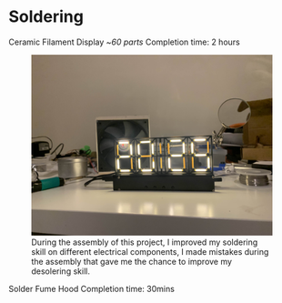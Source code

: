 # Soldering 

Ceramic Filament Display ~*60 parts* Completion time: 2 hours

<figure>
  <img src="Images/CFD.jpg" alt="A close-up shot of the ceramic filament display.">
  <figcaption>During the assembly of this project, I improved my soldering skill on different electrical components, I made mistakes during the assembly that gave me the chance to improve my desolering skill.</figcaption>
</figure>

Solder Fume Hood Completion time: 30mins
